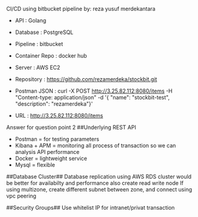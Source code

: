 
CI/CD using bitbucket pipeline
by: reza yusuf merdekantara

- API : Golang

- Database : PostgreSQL

- Pipeline : bitbucket

- Container Repo : docker hub

- Server : AWS EC2

- Repository : https://github.com/rezamerdeka/stockbit.git

- Postman JSON : curl -X POST http://3.25.82.112:8080/items -H "Content-type: application/json" -d '{ "name": "stockbit-test", "description": "rezamerdeka"}'

- URL : http://3.25.82.112:8080/items


Answer for question point 2
##Underlying REST API
- Postman =  for testing parameters
- Kibana + APM = monitoring all process of transaction so we can analysis API performance 
- Docker = lightweight service
- Mysql = flexible

##Database Cluster##
Database replication using AWS RDS cluster would be better for availabilty and performance also create read write node
If using multizone, create different subnet between zone, and connect using vpc peering

##Security Groups##
Use whitelist IP for intranet/privat transaction
